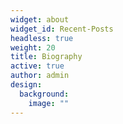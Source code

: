 ```yaml
---
widget: about
widget_id: Recent-Posts
headless: true
weight: 20
title: Biography
active: true
author: admin
design:
  background:
    image: ""
---
```

